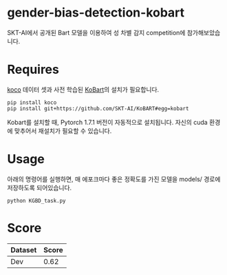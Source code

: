# gender-bias-detection-kobart
SKT-AI에서 공개된 Bart 모델을 이용하여 성 차별 감지 competition에 참가해보았습니다.

# Requires
[koco] 데이터 셋과 사전 학습된 [KoBart]의 설치가 필요합니다.
```
pip install koco
pip install git+https://github.com/SKT-AI/KoBART#egg=kobart
```
Kobart를 설치할 때, Pytorch 1.7.1 버전이 자동적으로 설치됩니다. 자신의 cuda 환경에 맞추어서 재설치가 필요할 수 있습니다.

# Usage
아래의 명령어를 실행하면, 매 에포크마다 좋은 정확도를 가진 모델을 models/ 경로에 저장하도록 되어있습니다.
```
python KGBD_task.py
```

[koco]: https://github.com/inmoonlight/koco
[KoBart]: https://github.com/SKT-AI/KoBART

# Score
| Dataset | Score |
| ------- | ----- |
| Dev     | 0.62  |
